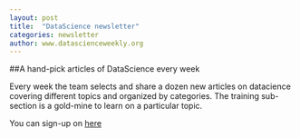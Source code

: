 ```yaml
---
layout: post
title:  "DataScience newsletter"
categories: newsletter
author: www.datascienceweekly.org
---
```


##A hand-pick articles of DataScience every week

Every week the team selects and share a dozen new articles on datacience covering different topics and organized by categories.
The training sub-section is a gold-mine to learn on a particular topic. 

You can sign-up on [here](https://www.datascienceweekly.org/)
